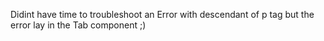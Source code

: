 Didint have time to troubleshoot an Error with  descendant of p tag but the error lay in the Tab component ;) 

